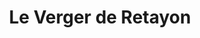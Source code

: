 ---
title: "Le Verger de Retayon"
url: /saint-martin-de-crau/le-verger-de-retayon/
shop: Gemüse & Obst
---